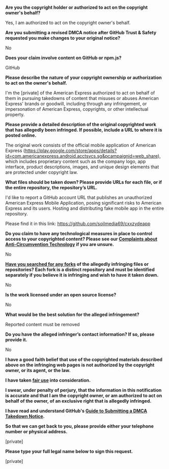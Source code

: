 **Are you the copyright holder or authorized to act on the copyright owner's behalf?**

Yes, I am authorized to act on the copyright owner's behalf.

**Are you submitting a revised DMCA notice after GitHub Trust & Safety requested you make changes to your original notice?**

No

**Does your claim involve content on GitHub or npm.js?**

GitHub

**Please describe the nature of your copyright ownership or authorization to act on the owner's behalf.**

I'm the [private] of the American Express authorized to act on behalf of them in pursuing takedowns of content that misuses or abuses American Express' brands or goodwill, including through any infringement, or impersonation of American Express, copyrights, or other intellectual property.

**Please provide a detailed description of the original copyrighted work that has allegedly been infringed. If possible, include a URL to where it is posted online.**

The original work consists of the official mobile application of American Express (https://play.google.com/store/apps/details?id=com.americanexpress.android.acctsvcs.sg&pcampaignid=web_share), which includes proprietary content such as the company logo, app interface, product descriptions, images, and unique design elements that are protected under copyright law.

**What files should be taken down? Please provide URLs for each file, or if the entire repository, the repository’s URL.**

I'd like to report a GitHub account URL that publishes an unauthorized American Express Mobile Application, posing significant risks to American Express and its users. Hosting and distributing fake mobile app in the entire repository.

Please find it in this link: https://github.com/soilmedia69/cxxzydeapp

**Do you claim to have any technological measures in place to control access to your copyrighted content? Please see our <a href="https://docs.github.com/articles/guide-to-submitting-a-dmca-takedown-notice#complaints-about-anti-circumvention-technology">Complaints about Anti-Circumvention Technology</a> if you are unsure.**

No

**<a href="https://docs.github.com/articles/dmca-takedown-policy#b-what-about-forks-or-whats-a-fork">Have you searched for any forks</a> of the allegedly infringing files or repositories? Each fork is a distinct repository and must be identified separately if you believe it is infringing and wish to have it taken down.**

No

**Is the work licensed under an open source license?**

No

**What would be the best solution for the alleged infringement?**

Reported content must be removed

**Do you have the alleged infringer’s contact information? If so, please provide it.**

No

**I have a good faith belief that use of the copyrighted materials described above on the infringing web pages is not authorized by the copyright owner, or its agent, or the law.**

**I have taken <a href="https://www.lumendatabase.org/topics/22">fair use</a> into consideration.**

**I swear, under penalty of perjury, that the information in this notification is accurate and that I am the copyright owner, or am authorized to act on behalf of the owner, of an exclusive right that is allegedly infringed.**

**I have read and understand GitHub's <a href="https://docs.github.com/articles/guide-to-submitting-a-dmca-takedown-notice/">Guide to Submitting a DMCA Takedown Notice</a>.**

**So that we can get back to you, please provide either your telephone number or physical address.**

[private]  

**Please type your full legal name below to sign this request.**

[private]  
